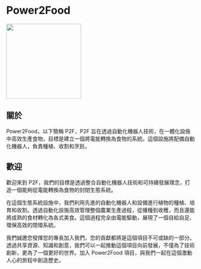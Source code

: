 # Power2Food

<img src="https://github.com/KL-RA/Electricity2Food/assets/19252069/67edd3be-34f5-47bf-9b48-f68a427a045a" width="200" height="200">

## 關於

Power2Food，以下簡稱 P2F，P2F 旨在透過自動化機器人技術，在一體化設施中高效生產食物，目標是建立一個將電能轉換為食物的系統。這個設施將配備自動化機器人，負責種植、收割和烹飪。

## 歡迎

歡迎來到 P2F，我們的目標是透過整合自動化機器人技術和可持續發展理念，打造一個能夠從電能轉換為食物的封閉生態系統。

在這個生態系統設施中，我們利用先進的自動化機器人和設備進行植物的種植、培育和收割。透過自動化設施高效管理整個農業生產過程，從播種到收穫，而且還能將成熟的食材轉化為各式美食。這個過程完全由電能驅動，展現了一個自給自足、環保高效的閉環系統。

我們誠邀您發揮您的專長加入我們，您的貢獻都將是這個項目不可或缺的一部分。透過共享資源、知識和創意，我們可以一起推動這個項目向前發展，不僅為了技術創新，更為了一個更好的世界。加入 Power2Food 項目，與我們一起在這個激動人心的旅程中創造歷史。
